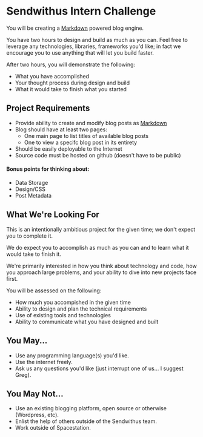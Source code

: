 Sendwithus Intern Challenge
===========================

You will be creating a [Markdown](http://daringfireball.net/projects/markdown/) powered blog engine.

You have two hours to design and build as much as you can. Feel free to leverage any technologies, libraries, frameworks you'd like; in fact we encourage you to use anything that will let you build faster.

After two hours, you will demonstrate the following:
* What you have accomplished
* Your thought process during design and build
* What it would take to finish what you started


Project Requirements
--------------------

* Provide ability to create and modify blog posts as [Markdown](http://daringfireball.net/projects/markdown/syntax)
* Blog should have at least two pages:
  * One main page to list titles of available blog posts
  * One to view a specifc blog post in its entirety
* Should be easily deployable to the Internet
* Source code must be hosted on github (doesn't have to be public)

#### Bonus points for thinking about:
* Data Storage
* Design/CSS
* Post Metadata

What We're Looking For
----------------------

This is an intentionally ambitious project for the given time; we don't expect you to complete it. 

We do expect you to accomplish as much as you can and to learn what it would take to finish it.

We're primarily interested in how you think about technology and code, how you approach large problems, and your ability to dive into new projects face first.

You will be assessed on the following:
* How much you accompished in the given time
* Ability to design and plan the technical requirements
* Use of existing tools and technologies
* Ability to communicate what you have designed and built


You May...
----------
* Use any programming language(s) you'd like. 
* Use the internet freely.
* Ask us any questions you'd like (just interrupt one of us... I suggest Greg).


You May Not...
--------------
* Use an existing blogging platform, open source or otherwise (Wordpress, etc).
* Enlist the help of others outside of the Sendwithus team.
* Work outside of Spacestation.
